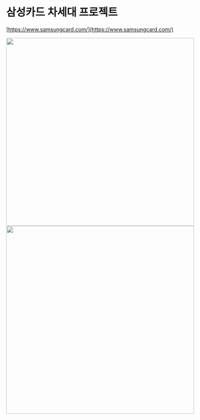 # 삼성카드 차세대 프로젝트
[https://www.samsungcard.com/](https://www.samsungcard.com/)

<img src="https://user-images.githubusercontent.com/48729083/223743170-53c18dee-c88d-4b00-b887-f355bed8081e.gif" width="500" />
<img src="https://user-images.githubusercontent.com/48729083/223741597-64a59d05-8f40-47e4-863d-87b24b363c53.gif" width="500" />
